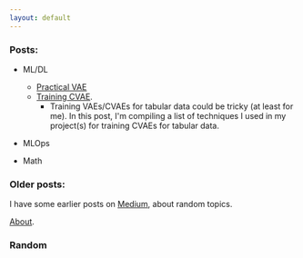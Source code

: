 ```yaml
---
layout: default
---
```

<!-- # Vinura Galwaduge

Welcome to My Blog. -->

### Posts:

- ML/DL
    - [Practical VAE](./_posts/2024-11-03-Practical-VAE.md)
    - [Training CVAE](./404).
        - Training VAEs/CVAEs for tabular data could be tricky (at least for me). In this post, I'm compiling a list of techniques I used in my project(s) for training CVAEs for tabular data.

- MLOps

- Math

### Older posts:

I have some earlier posts on [Medium](https://vinurad13.medium.com/), about random topics.

[About](./about).

### Random

